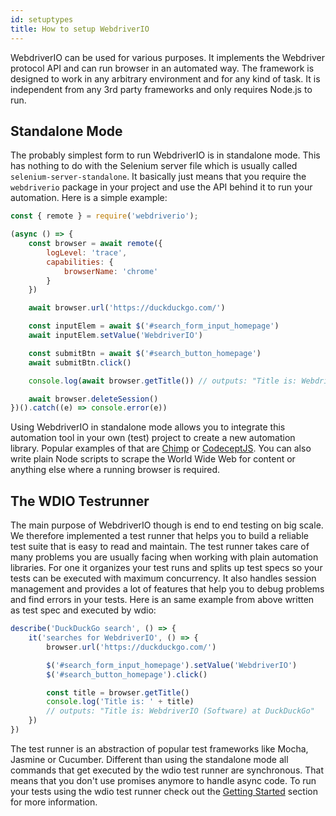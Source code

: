 ```yaml
---
id: setuptypes
title: How to setup WebdriverIO
---
```


WebdriverIO can be used for various purposes. It implements the Webdriver protocol API and can run browser in an automated way. The framework is designed to work in any arbitrary environment and for any kind of task. It is independent from any 3rd party frameworks and only requires Node.js to run.

## Standalone Mode

The probably simplest form to run WebdriverIO is in standalone mode. This has nothing to do with the Selenium server file which is usually called `selenium-server-standalone`. It basically just means that you require the `webdriverio` package in your project and use the API behind it to run your automation. Here is a simple example:

```js
const { remote } = require('webdriverio');

(async () => {
    const browser = await remote({
        logLevel: 'trace',
        capabilities: {
            browserName: 'chrome'
        }
    })

    await browser.url('https://duckduckgo.com/')

    const inputElem = await $('#search_form_input_homepage')
    await inputElem.setValue('WebdriverIO')

    const submitBtn = await $('#search_button_homepage')
    await submitBtn.click()

    console.log(await browser.getTitle()) // outputs: "Title is: WebdriverIO (Software) at DuckDuckGo"

    await browser.deleteSession()
})().catch((e) => console.error(e))
```

Using WebdriverIO in standalone mode allows you to integrate this automation tool in your own (test) project to create a new automation library. Popular examples of that are [Chimp](https://chimp.readme.io/) or [CodeceptJS](http://codecept.io/). You can also write plain Node scripts to scrape the World Wide Web for content or anything else where a running browser is required.

## The WDIO Testrunner

The main purpose of WebdriverIO though is end to end testing on big scale. We therefore implemented a test runner that helps you to build a reliable test suite that is easy to read and maintain. The test runner takes care of many problems you are usually facing when working with plain automation libraries. For one it organizes your test runs and splits up test specs so your tests can be executed with maximum concurrency. It also handles session management and provides a lot of features that help you to debug problems and find errors in your tests. Here is an same example from above written as test spec and executed by wdio:

```js
describe('DuckDuckGo search', () => {
    it('searches for WebdriverIO', () => {
        browser.url('https://duckduckgo.com/')

        $('#search_form_input_homepage').setValue('WebdriverIO')
        $('#search_button_homepage').click()

        const title = browser.getTitle()
        console.log('Title is: ' + title)
        // outputs: "Title is: WebdriverIO (Software) at DuckDuckGo"
    })
})
```

The test runner is an abstraction of popular test frameworks like Mocha, Jasmine or Cucumber. Different than using the standalone mode all commands that get executed by the wdio test runner are synchronous. That means that you don't use promises anymore to handle async code. To run your tests using the wdio test runner check out the [Getting Started](GettingStarted.md) section for more information.
